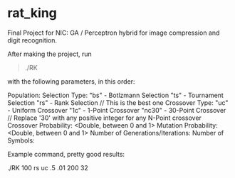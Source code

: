 # rat_king
Final Project for NIC: GA / Perceptron hybrid for image compression and digit recognition.

After making the project, run

> ./RK

with the following parameters, in this order:

Population:
  <Positive integer>
Selection Type:
  <String>
  "bs" - Botlzmann Selection
  "ts" - Tournament Selection
  "rs" - Rank Selection // This is the best one
Crossover Type:
  <String>
  "uc" - Uniform Crossover
  "1c" - 1-Point Crossover
  "nc30" - 30-Point Crossover // Replace '30' with any positive integer for any N-Point crossover
Crossover Probability:
  <Double, between 0 and 1>
Mutation Probability:
  <Double, between 0 and 1>
Number of Generations/Iterations:
  <Positive integer>
Number of Symbols:
  <Positive integer>
  
Example command, pretty good results:

./RK 100 rs uc .5 .01 200 32
